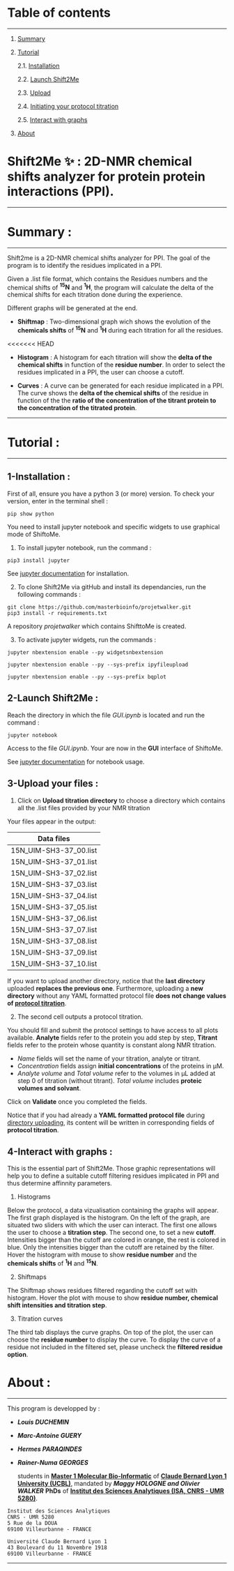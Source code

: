 
# Table of contents
----
1. [Summary](#summary)
2. [Tutorial](#tutorial)

	2.1. [Installation](#installation)

    2.2. [Launch Shift2Me](#launch)

    2.3. [Upload](#upload)

    2.4. [Initiating your protocol titration](#init)

    2.5. [Interact with graphs](#graphs)


3. [About](#about)


Shift2Me :sparkles: : 2D-NMR chemical shifts analyzer for protein protein interactions (PPI).
===============================

------------------------------------------

# Summary <a name="summary"></a>:

------------------------------------------
Shift2me is a 2D-NMR chemical shifts analyzer for PPI. The goal of the program is to identify the residues implicated in a PPI.

Given a .list file format, which contains the Residues numbers and the chemical shifts of **<sup>15</sup>N** and **<sup>1</sup>H**, the program will calculate the delta of the chemical shifts for each titration done during the experience.

Different graphs will be generated at the end.

- __Shiftmap__ : Two-dimensional graph wich shows the evolution of the **chemicals shifts** of **<sup>15</sup>N** and **<sup>1</sup>H** during each titration for all the residues.

<<<<<<< HEAD
- __Histogram__ : A histogram for each titration will show the **delta of the chemical shifts** in function of the **residue number**. In order to select the residues implicated in a PPI, the user can choose a cutoff.

- __Curves__ : A curve can be generated for each residue implicated in a PPI. The curve shows the **delta of the chemical shifts** of the residue in function of the the **ratio of the concentration of the titrant protein to the concentration of the titrated protein**.

------------------------------------------

# Tutorial <a name="tutorial"></a>:

------------------------------------------

## 1-Installation <a name="installation"></a> :
First of all, ensure you have a python 3 (or more) version. To check your version, enter in the terminal shell :
```
pip show python
```
You need to install jupyter notebook and specific widgets to use graphical mode of ShiftoMe.

1. To install jupyter notebook, run the command :
```
pip3 install jupyter
```
See [jupyter documentation](http://jupyter.readthedocs.io/en/latest/install.html) for installation.

2. To clone Shift2Me via gitHub and install its dependancies, run the following commands :
```
git clone https://github.com/masterbioinfo/projetwalker.git
pip3 install -r requirements.txt
```
A repository _projetwalker_ which contains ShifttoMe is created.

3. To activate jupyter widgets, run the commands :
```
jupyter nbextension enable --py widgetsnbextension

jupyter nbextension enable --py --sys-prefix ipyfileupload

jupyter nbextension enable --py --sys-prefix bqplot
```

## 2-Launch Shift2Me <a name="launch"></a>:
Reach the directory in which the file _GUI.ipynb_ is located and run the command :
```
jupyter notebook
```

Access to the file _GUI.ipynb_. Your are now in the __GUI__ interface of ShiftoMe.

See [jupyter documentation](http://jupyter-notebook.readthedocs.io/en/stable/examples/Notebook/Notebook%20Basics.html) for notebook usage.

## 3-Upload your files <a name="upload"></a>:

1. <a name="dir"></a> Click on **Upload titration directory** to choose a directory which contains all the .list files provided by your NMR titration 

Your files appear in the output:

|Data files|
|------|
|15N_UIM-SH3-37_00.list |
|15N_UIM-SH3-37_01.list |
|15N_UIM-SH3-37_02.list |
|15N_UIM-SH3-37_03.list |
|15N_UIM-SH3-37_04.list |
|15N_UIM-SH3-37_05.list |
|15N_UIM-SH3-37_06.list |
|15N_UIM-SH3-37_07.list |
|15N_UIM-SH3-37_08.list |
|15N_UIM-SH3-37_09.list |
|15N_UIM-SH3-37_10.list |

If you want to upload another directory, notice that the **last directory** uploaded **replaces the previous one**. Furthermore, uploading a **new directory** without any YAML formatted protocol file **does not change values of [protocol titration](#protocol)**.

2. The second cell outputs a protocol titration.<a name ="protocol"></a>

You should fill and submit the protocol settings to have access to all plots available. **Analyte** fields refer to the protein you add step by step, **Titrant** fields refer to the protein whose quantity is constant along NMR titration.
- _Name_ fields will set the name of your titration, analyte or titrant.
- _Concentration_ fields assign **initial concentrations** of the proteins in µM.
- _Analyte volume_ and _Total volume_ refer to the volumes in µL added at step 0 of titration (without titrant). _Total volume_ includes **proteic volumes and solvant**.

Click on **Validate** once you completed the fields.

Notice that if you had already a **YAML formatted protocol file** during [directory uploading](#dir), its content will be written in corresponding fields of **protocol titration**.

## 4-Interact with graphs <a name="graphs"></a> :
This is the essential part of Shift2Me. Those graphic representations will help you to define a suitable cutoff filtering residues implicated in PPI and thus determine affinnity parameters.
1. Histograms

Below the protocol, a data vizualisation containing the graphs will appear. The first graph displayed is the histogram.
On the left of the graph, are situated two sliders with which the user can interact. The first one allows the user to choose a **titration step**. The second one, to set a new **cutoff**. Intensities bigger than the cutoff are colored in orange, the rest is colored in blue. Only the intensities bigger than the cutoff are retained by the filter. Hover the histogram with mouse to show **residue number** and the **chemicals shifts** of **<sup>1</sup>H** and **<sup>15</sup>N**.

2. Shiftmaps

The Shiftmap shows residues filtered regarding the cutoff set with histogram. Hover the plot with mouse to show **residue number, chemical shift intensities and titration step**.

3. Titration curves

The third tab displays the curve graphs. On top of the plot, the user can choose the **residue number** to display the curve. To display the curve of a residue not included in the filtered set, please uncheck the **filtered residue option**.


# About <a name="about"></a> :
---
This program is developped by :

- **_Louis DUCHEMIN_**
- **_Marc-Antoine GUERY_**
- **_Hermes PARAQINDES_**
- **_Rainer-Numa GEORGES_**

	students in [**Master 1 Molecular Bio-Informatic**](https://www.bioinfo-lyon.fr/) of [**Claude Bernard Lyon 1 University (UCBL)**](https://www.univ-lyon1.fr/), mandated by **_Maggy HOLOGNE and Olivier WALKER_** **PhDs** of [**Institut des Sciences Analytiques (ISA, CNRS - UMR 5280)**](https://isa-lyon.fr/).

```
Institut des Sciences Analytiques
CNRS - UMR 5280
5 Rue de la DOUA
69100 Villeurbanne - FRANCE
```
```
Université Claude Bernard Lyon 1
43 Boulevard du 11 Novembre 1918
69100 Villeurbanne - FRANCE
```
------------------------------------------
